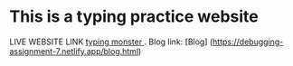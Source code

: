 # This is a typing practice website
LIVE WEBSITE LINK [typing monster ](https://debugging-assignment-7.netlify.app/).
Blog link: [Blog] (https://debugging-assignment-7.netlify.app/blog.html)